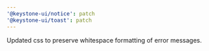 ```yaml
---
'@keystone-ui/notice': patch
'@keystone-ui/toast': patch
---
```


Updated css to preserve whitespace formatting of error messages.
